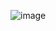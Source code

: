 ![image](https://github.com/leopatro/js-developer-portfolio/assets/150367424/912368b4-6cd5-42b3-9715-f07a90d8a119)
